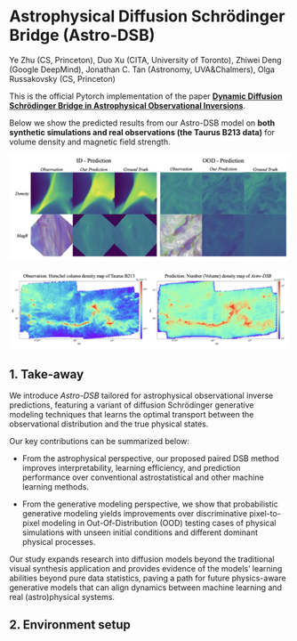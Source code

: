 # Astrophysical Diffusion Schrödinger Bridge (Astro-DSB)

Ye Zhu (CS, Princeton), Duo Xu (CITA, University of Toronto), Zhiwei Deng (Google DeepMind), Jonathan C. Tan (Astronomy, UVA&Chalmers), Olga Russakovsky (CS, Princeton)

This is the official Pytorch implementation of the paper **[Dynamic Diffusion Schrödinger Bridge in Astrophysical Observational Inversions](https://www.arxiv.org/abs/2506.08065)**. 

Below we show the predicted results from our Astro-DSB model on **both synthetic simulations and real observations (the Taurus B213 data)** for volume density and magnetic field strength.

<p align="center">
    <img src="assets/results.png" width="750">

 <p align="center">
    <img src="assets/taurus.png" width="750">


## 1. Take-away

We introduce *Astro-DSB* tailored for astrophysical observational inverse predictions, featuring a variant of diffusion Schrödinger generative modeling techniques that learns the optimal transport between the observational distribution and the true physical states. 

Our key contributions can be summarized below:

- From the astrophysical perspective, our proposed paired DSB method improves interpretability, learning efficiency, and prediction performance over conventional astrostatistical and other machine learning methods.

- From the generative modeling perspective, we show that probabilistic generative modeling yields improvements over discriminative pixel-to-pixel modeling in Out-Of-Distribution (OOD) testing cases of physical simulations with unseen initial conditions and different dominant physical processes.

Our study expands research into diffusion models beyond the traditional visual synthesis application and provides evidence of the models’ learning abilities beyond pure data statistics, paving a path for future physics-aware generative models that can align dynamics between machine learning and real (astro)physical systems.

## 2. Environment setup

